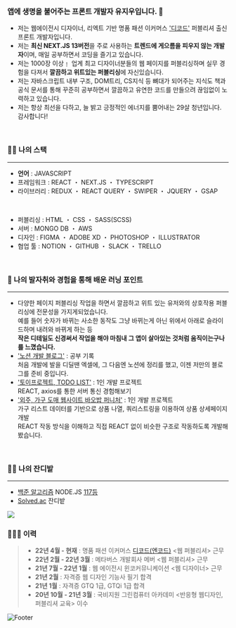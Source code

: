 ### <br/>앱에 생명을 불어주는 프론트 개발자 유지우입니다. 👋
- 저는 웹에이전시 디자이너, 리엑트 기반 명품 패션 이커머스 ['디코드'](https://www.itsdcode.com/) 퍼블리셔 출신 프론트 개발자입니다.
- 저는 **최신 NEXT.JS 13버전**을 주로 사용하는 **트렌드에 게으름을 피우지 않는 개발자**이며, 매일 공부하면서 코딩을 즐기고 있습니다.
- 저는 1000장 이상﹗ 업계 최고 디자이너분들의 웹 페이지를 퍼블리싱하며 실무 경험을 다져서 **깔끔하고 위트있는 퍼블리싱**에 자신있습니다.
- 저는 자바스크립트 내부 구조, DOM트리, CS지식 등 뼈대가 되어주는 지식도 책과 공식 문서를 통해 꾸준히 공부하면서 깔끔하고 유연한 코드를 만들으려 끊임없이 노력하고 있습니다.
- 저는 항상 최선을 다하고, 늘 밝고 긍정적인 에너지를 뿜어내는 29살 청년입니다. 감사합니다!
<br/>

### :technologist: 나의 스택
---
- **언어** : JAVASCRIPT
 - 프레임워크 : REACT ・ NEXT.JS ・ TYPESCRIPT
 - 라이브러리 : REDUX ・ REACT QUERY ・ SWIPER ・ JQUERY ・ GSAP
<br/>

- 퍼블리싱 : HTML ・ CSS ・ SASS(SCSS)
- 서버 : MONGO DB ・ AWS
- 디자인 : FIGMA ・ ADOBE XD ・ PHOTOSHOP ・ ILLUSTRATOR
- 협업 툴 : NOTION ・ GITHUB ・ SLACK ・ TRELLO

<br>

### :running: 나의 발자취와 경험을 통해 배운 러닝 포인트
---
- 다양한 페이지 퍼블리싱 작업을 하면서 깔끔하고 위트 있는 유저와의 상호작용 퍼블리싱에 전문성을 가지게되었습니다. <br/>예를 들어 숫자가 바뀌는 사소한 동작도 그냥 바뀌는게 아닌 위에서 아래로 슬라이드하며 내려와 바뀌게 하는 등 <br/>**작은 디테일도 신경써서 작업을 해야 마침내 그 앱이 살아있는 것처럼 움직이는구나를 느꼈습니다.**
- ['노션 개발 블로그'](https://yuziwoo2.notion.site/2bed422b7e794256a1904641acca0585) : 공부 기록 <br/>처음 개발에 발을 디딜땐 엑셀에, 그 다음엔 노션에 정리를 했고, 이젠 저만의 블로그를 준비 중입니다.
- ['토이프로젝트, TODO LIST'](http://yuziwoo1.dothome.co.kr/) : 1인 개발 프로젝트 <br/>REACT, axios를 통한 서버 통신 경험해보기
- ['외주, 가구 도매 웹사이트 바오밥 퍼니처'](https://yuziwoo.github.io/baobab-furniture) : 1인 개발 프로젝트 <br/>가구 리스트 데이터를 기반으로 상품 나열, 쿼리스트링을 이용하여 상품 상세페이지 개발 <br/>REACT 작동 방식을 이해하고 직접 REACT 없이 비슷한 구조로 작동하도록 개발해봤습니다.

<br>

### :farmer: 나의 잔디밭
---
- [백준 알고리즘](https://www.acmicpc.net/user/yuziwoo) NODE.JS [117등](https://www.acmicpc.net/ranklist/language/17/2)
- [Solved.ac](https://solved.ac/profile/yuziwoo) 잔디밭
<img src="http://mazandi.herokuapp.com/api?handle=yuziwoo&theme=cold"/>

<br>

### 🧑🏻‍💼 이력
> - **22년 4월 - 현재** : 명품 패션 이커머스 [디코드(엔코드)](https://www.itsdcode.com/) <웹 퍼블리셔> 근무
> - **22년 2월 - 22년 3월** : 메타버스 개발회사 메버 <웹 퍼블리셔> 근무
> - **21년 7월 - 22년 1월** : 웹 에이전시 윈코커뮤니케이션 <웹 디자이너> 근무
> - **21년 2월** : 자격증 웹 디자인 기능사 필기 합격
> - **21년 1월** : 자격증 GTQ 1급, GTQi 1급 합격
> - **20년 10월 - 21년 3월** : 국비지원 그린컴퓨터 아카데미 <반응형 웹디자인, 퍼블리셔 교육> 이수
 
![Footer](https://capsule-render.vercel.app/api?type=waving&color=gradient&height=200&section=footer)
